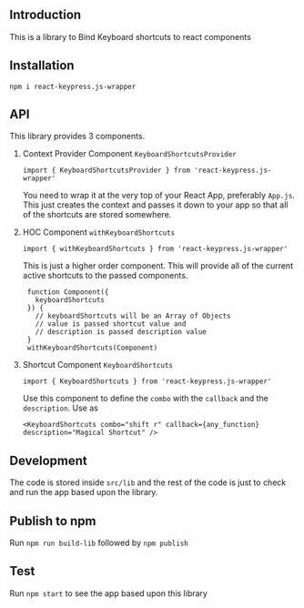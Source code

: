 ## Introduction

  This is a library to Bind Keyboard shortcuts to react components

## Installation

    npm i react-keypress.js-wrapper

## API

  This library provides 3 components.

  1. Context Provider Component `KeyboardShortcutsProvider`

         import { KeyboardShortcutsProvider } from 'react-keypress.js-wrapper'

      You need to wrap it at the very top of your React App, preferably `App.js`. This just creates the context and passes it down to your app so that all of the shortcuts are stored somewhere.

  1. HOC Component `withKeyboardShortcuts`

         import { withKeyboardShortcuts } from 'react-keypress.js-wrapper'

      This is just a higher order component. This will provide all of the current active shortcuts to the passed components.

          function Component({
            keyboardShortcuts
          }) {
            // keyboardShortcuts will be an Array of Objects
            // value is passed shortcut value and 
            // description is passed description value
          }
          withKeyboardShortcuts(Component)

  1. Shortcut Component `KeyboardShortcuts`

         import { KeyboardShortcuts } from 'react-keypress.js-wrapper'

      Use this component to define the `combo` with the `callback` and the `description`. Use as

         <KeyboardShortcuts combo="shift r" callback={any_function} description="Magical Shortcut" />

## Development

  The code is stored inside `src/lib` and the rest of the code is just to check and run the app based upon the library.

## Publish to npm

  Run `npm run build-lib` followed by `npm publish`

## Test

  Run `npm start` to see the app based upon this library